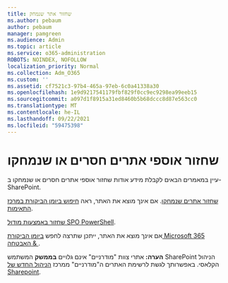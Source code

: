 ```yaml
---
title: שחזור אתר שנמחק
ms.author: pebaum
author: pebaum
manager: pamgreen
ms.audience: Admin
ms.topic: article
ms.service: o365-administration
ROBOTS: NOINDEX, NOFOLLOW
localization_priority: Normal
ms.collection: Adm_O365
ms.custom: ''
ms.assetid: cf7521c3-97b4-465a-97eb-6c0a41338a30
ms.openlocfilehash: 1e9d9217541179fbf829f0cc9ec9298ea99eeb15
ms.sourcegitcommit: a097d1f8915a31ed8460b5b68dccc8d87e563cc0
ms.translationtype: MT
ms.contentlocale: he-IL
ms.lasthandoff: 09/22/2021
ms.locfileid: "59475398"
---
```

# <a name="recover-missing-or-deleted-site-collections"></a>שחזור אוספי אתרים חסרים או שנמחקו

עיין במאמרים הבאים לקבלת מידע אודות שחזור אוספי אתרים חסרים או שנמחקו ב- SharePoint.

[שחזור אתרים שנמחקו](https://docs.microsoft.com/sharepoint/restore-deleted-site-collection). אם אינך מוצא את האתר, ראה [חיפוש ביומן הביקורת במרכז התאימות](https://docs.microsoft.com/microsoft-365/compliance/search-the-audit-log-in-security-and-compliance).


[שחזור באמצעות מודול SPO PowerShell](https://support.office.com/article/Introduction-to-the-SharePoint-Online-Management-Shell-C16941C3-19B4-4710-8056-34C034493429).

אם אינך מוצא את האתר, ייתכן שתרצה לחפש [ביומן הביקורת Microsoft 365 האבטחה &amp; ](https://docs.microsoft.com/microsoft-365/compliance/search-the-audit-log-in-security-and-compliance).

**הערה:** אתרי צוות "מודרניים" אינם גלויים **בממשק** המשתמש SharePoint הניהול הקלאסי. באפשרותך לגשת לרשימת האתרים ה"מודרניים" ממרכז [הניהול החדש של Sharepoint](https://docs.microsoft.com/sharepoint/get-started-new-admin-center).


